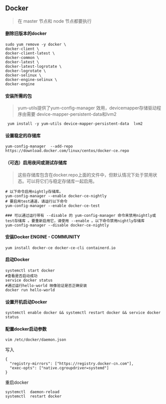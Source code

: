 ## Docker

> 在 master 节点和 node 节点都要执行

#### 删除旧版本的docker

```
sudo yum remove -y docker \
docker-client \
docker-client-latest \
docker-common \
docker-latest \
docker-latest-logrotate \
docker-logrotate \
docker-selinux \
docker-engine-selinux \
docker-engine
```

#### 安装所需的包

> yum-utils提供了yum-config-manager 效用，devicemapper存储驱动程序由需要 device-mapper-persistent-data和lvm2

```
 yum install -y yum-utils device-mapper-persistent-data  lvm2
```

#### 设置稳定的存储库

```
yum-config-manager  --add-repo https://download.docker.com/linux/centos/docker-ce.repo
```

#### （可选）启用夜间或测试存储库

> 这些存储库包含在docker.repo上面的文件中，但默认情况下处于禁用状态。可以将它们与稳定存储库一起启用。

```
# 以下命令启用nightly存储库。
yum-config-manager --enable docker-ce-nightly
# 要启用test通道，请运行以下命令
yum-config-manager --enable docker-ce-test

### 可以通过运行带有 --disable 的 yum-config-manager 命令来禁用nightly或test存储库 。要重新启用它，请使用 --enable 。以下命令禁用nightly存储库
yum-config-manager --disable docker-ce-nightly
```

#### 安装Docker ENGINE - COMMUNITY

```
yum install docker-ce docker-ce-cli containerd.io
```

#### 启动Docker

```
systemctl start docker
#查看是否启动成功
service docker status
#通过运行hello-world 映像验证是否正确安装
docker run hello-world
```

#### 设置开机启动Docker

```
systemctl enable docker && systemctl restart docker && service docker status
```

#### 配置docker启动参数

```
vim /etc/docker/daemon.json
```

写入

```
{
  "registry-mirrors": ["https://registry.docker-cn.com"],
  "exec-opts": ["native.cgroupdriver=systemd"]
}
```

重启docker

```
systemctl  daemon-reload
systemctl  restart docker
```

